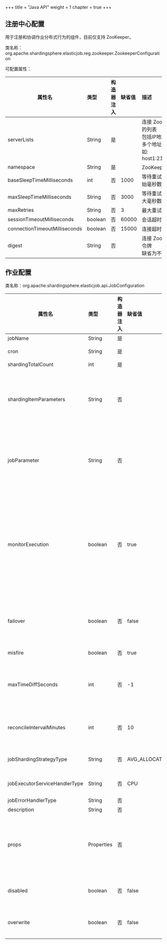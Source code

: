 +++
title = "Java API"
weight = 1
chapter = true
+++

## 注册中心配置

用于注册和协调作业分布式行为的组件，目前仅支持 ZooKeeper。

类名称：org.apache.shardingsphere.elasticjob.reg.zookeeper.ZookeeperConfiguration

可配置属性：

| 属性名                         | 类型     | 构造器注入 | 缺省值 | 描述 |
| ----------------------------- |:-------- |:-------- |:------ |:--- |
| serverLists                   | String   | 是       |        | 连接 ZooKeeper 服务器的列表<br />包括IP地址和端口号<br />多个地址用逗号分隔<br />如: host1:2181,host2:2181 |
| namespace                     | String   | 是       |        | ZooKeeper 的命名空间 |
| baseSleepTimeMilliseconds     | int      | 否       | 1000   | 等待重试的间隔时间的初始毫秒数 |
| maxSleepTimeMilliseconds      | String   | 否       | 3000   | 等待重试的间隔时间的最大毫秒数 |
| maxRetries                    | String   | 否       | 3      | 最大重试次数 |
| sessionTimeoutMilliseconds    | boolean  | 否       | 60000  | 会话超时毫秒数 |
| connectionTimeoutMilliseconds | boolean  | 否       | 15000  | 连接超时毫秒数 |
| digest                        | String   | 否       |        | 连接 ZooKeeper 的权限令牌<br />缺省为不需要权限验证 |

## 作业配置

类名称：org.apache.shardingsphere.elasticjob.api.JobConfiguration

| 属性名                         | 类型       | 构造器注入 | 缺省值         | 描述     |
| ----------------------------- |:---------- |:-------- |:-------------- |:------- |
| jobName                       | String     | 是       |                | 作业名称 |
| cron                          | String     | 是       |                | CRON 表达式，用于控制作业触发时间 |
| shardingTotalCount            | int        | 是       |                | 作业分片总数 |
| shardingItemParameters        | String     | 否       |                | 分片序列号和参数用等号分隔，多个键值对用逗号分隔<br />分片序列号从0开始，不可大于或等于作业分片总数<br />如：<br/>0=a,1=b,2=c |
| jobParameter                  | String     | 否       |                | 作业自定义参数<br />作业自定义参数，可通过传递该参数为作业调度的业务方法传参，用于实现带参数的作业<br />例：每次获取的数据量、作业实例从数据库读取的主键等 |
| monitorExecution              | boolean    | 否       | true           | 监控作业运行时状态<br />每次作业执行时间和间隔时间均非常短的情况，建议不监控作业运行时状态以提升效率。因为是瞬时状态，所以无必要监控。请用户自行增加数据堆积监控。并且不能保证数据重复选取，应在作业中实现幂等性。<br />每次作业执行时间和间隔时间均较长的情况，建议监控作业运行时状态，可保证数据不会重复选取。 |
| failover                      | boolean    | 否       | false          | 是否开启任务执行失效转移，开启表示如果作业在一次任务执行中途宕机，允许将该次未完成的任务在另一作业节点上补偿执行 |
| misfire                       | boolean    | 否       | true           | 是否开启错过任务重新执行 |
| maxTimeDiffSeconds            | int        | 否       | -1             | 最大允许的本机与注册中心的时间误差秒数<br />如果时间误差超过配置秒数则作业启动时将抛异常<br />配置为-1表示不校验时间误差 |
| reconcileIntervalMinutes      | int        | 否       | 10             | 修复作业服务器不一致状态服务调度间隔时间，配置为小于1的任意值表示不执行修复<br />单位：分钟 |
| jobShardingStrategyType       | String     | 否       | AVG_ALLOCATION | 作业分片策略类型<br />策略类型的详情，请参见[内置分片策略列表](/cn/user-manual/elasticjob-lite/configuration/built-in-strategy/sharding) |
| jobExecutorServiceHandlerType | String     | 否       | CPU            | 作业线程池处理策略<br />策略类型的详情，请参见[内置线程池策略列表](/cn/user-manual/elasticjob-lite/configuration/built-in-strategy/thread-pool) |
| jobErrorHandlerType           | String     | 否       |                | 配置作业异常处理策略   |
| description                   | String     | 否       |                | 作业描述信息 |
| props                         | Properties | 否       |                | 作业属性配置信息，对于 Dataflow 类型任务，配置 streaming.process=true 开启流式处理任务。对于 Script 类型任务，配置 script.command.line 指定运行脚本 |
| disabled                      | boolean    | 否       | false          | 作业是否禁止启动<br />可用于部署作业时，先禁止启动，部署结束后统一启动      |
| overwrite                     | boolean    | 否       | false          | 本地配置是否可覆盖注册中心配置<br />如果可覆盖，每次启动作业都以本地配置为准 |
